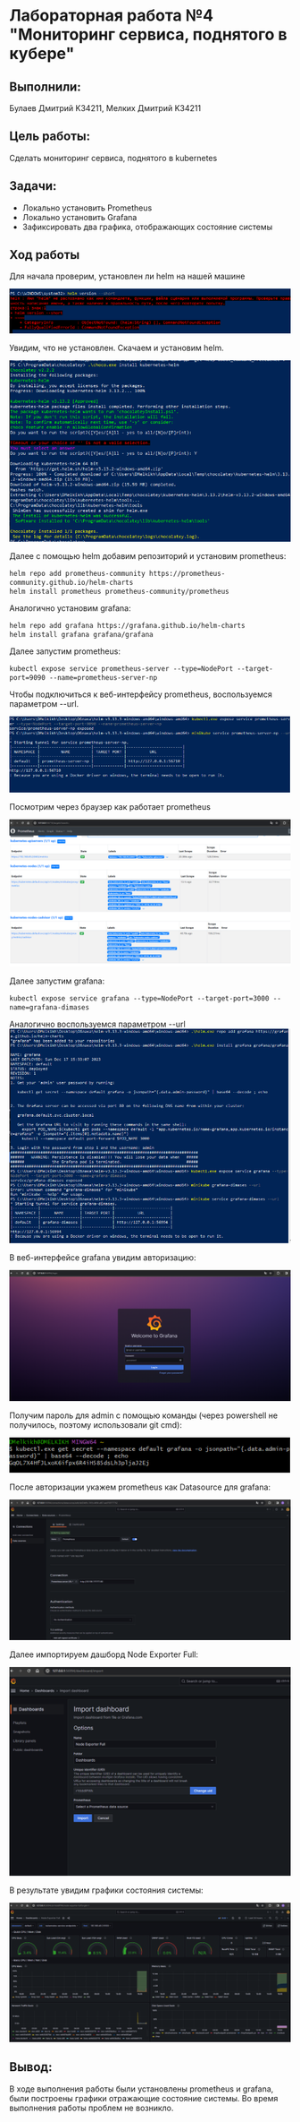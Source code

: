 
# Лабораторная работа №4 "Мониторинг сервиса, поднятого в кубере"

## Выполнили:
Булаев Дмитрий K34211, Мелких Дмитрий K34211

## Цель работы:
Сделать мониторинг сервиса, поднятого в kubernetes

## Задачи:
* Локально установить Prometheus
* Локально установить Grafana
* Зафиксировать два графика, отображающих состояние системы

## Ход работы

Для начала проверим, установлен ли helm на нашей машине

![1](./img/1.PNG)

Увидим, что не установлен. Скачаем и установим helm.

![2](./img/2.PNG)

Далее с помощью helm добавим репозиторий и установим prometheus:

```
helm repo add prometheus-community https://prometheus-community.github.io/helm-charts
helm install prometheus prometheus-community/prometheus
```

Аналогично установим grafana:

```
helm repo add grafana https://grafana.github.io/helm-charts
helm install grafana grafana/grafana
```

Далее запустим prometheus:
```
kubectl expose service prometheus-server --type=NodePort --target-port=9090 --name=prometheus-server-np
```

Чтобы подключиться к веб-интерфейсу prometheus, воспользуемся параметром --url.

![3](./img/5.PNG)

Посмотрим через браузер как работает prometheus

![4](./img/3.PNG)

Далее запустим grafana:
```
kubectl expose service grafana --type=NodePort --target-port=3000 --name=grafana-dimases
```
Аналогично воспользуемся параметром --url
![5](./img/grafInst.PNG)

В веб-интерфейсе grafana увидим авторизацию:

![6](./img/loginGraf.PNG)

Получим пароль для admin с помощью команды (через powershell не получилось, поэтому использовали git cmd):

![7](./img/7.PNG)

После авторизации укажем prometheus как Datasource для grafana:

![8](./img/10.PNG)

Далее импортируем дашборд Node Exporter Full:

![9](./img/import.PNG)

В результате увидим графики состояния системы:

![10](./img/9.PNG)

## Вывод:
В ходе выполнения работы были установлены prometheus и grafana, были построены графики отражающие состояние системы. Во время выполнения работы проблем не возникло. 
